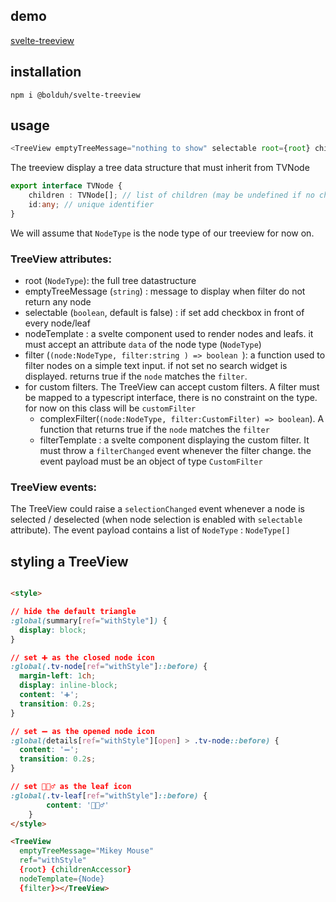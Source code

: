 

## demo

[svelte-treeview](https://sveltetreeview.pages.dev/)


## installation

`npm i @bolduh/svelte-treeview`

## usage

```js
<TreeView emptyTreeMessage="nothing to show" selectable root={root} childrenAccessor={accessor} nodeTemplate={Node} filter={nodefilter} ></TreeView>
```

The treeview display a tree data structure that must inherit from TVNode
```ts
export interface TVNode {
    children : TVNode[]; // list of children (may be undefined if no children)
    id:any; // unique identifier
}
```

We will assume that `NodeType` is the node type of our treeview for now on.

### TreeView attributes:

- root (`NodeType`): the full tree datastructure
- emptyTreeMessage (`string`) : message to display when filter do not return any node
- selectable (`boolean`, default is false) : if set add checkbox in front of every node/leaf
- nodeTemplate : a svelte component used to render nodes and leafs. it must accept an attribute `data` of the node type (`NodeType`)
- filter (`(node:NodeType, filter:string ) => boolean `): a function used to filter nodes on a simple text input. if not set no search widget is displayed. returns true if the `node` matches the `filter`.  
- for custom filters. The TreeView can accept custom filters. A filter must be mapped to a typescript interface, there is no constraint on the type. for now on this class will be `customFilter` 
  - complexFilter(`(node:NodeType, filter:CustomFilter) => boolean`). A function that returns true if the `node` matches the `filter`
  - filterTemplate : a svelte component displaying the custom filter. It must throw a `filterChanged` event whenever the filter change. the event payload must be an object of type `CustomFilter`


### TreeView events: 

The TreeView could raise a `selectionChanged` event whenever a node is selected / deselected (when node selection is enabled with `selectable` attribute). The event payload contains a list of `NodeType` : `NodeType[]`

## styling a TreeView

```html

<style>

// hide the default triangle   
:global(summary[ref="withStyle"]) {
  display: block;
}

// set ➕ as the closed node icon
:global(.tv-node[ref="withStyle"]::before) {
  margin-left: 1ch;
  display: inline-block;
  content: '➕';
  transition: 0.2s;
}

// set ➖ as the opened node icon
:global(details[ref="withStyle"][open] > .tv-node::before) {  
  content: '➖';
  transition: 0.2s;
}

// set 🦸🏻‍♂️ as the leaf icon
:global(.tv-leaf[ref="withStyle"]::before) {
		content: '🦸🏻‍♂️'
	}
</style>

<TreeView 
  emptyTreeMessage="Mikey Mouse" 
  ref="withStyle" 
  {root} {childrenAccessor} 
  nodeTemplate={Node} 
  {filter}></TreeView>
```
